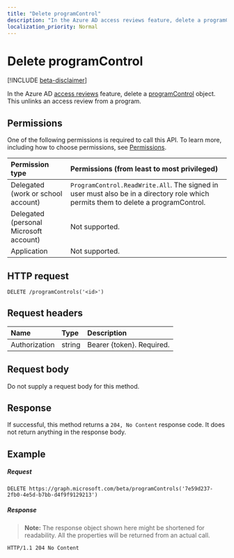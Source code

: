 ```yaml
---
title: "Delete programControl"
description: "In the Azure AD access reviews feature, delete a programControl object.  This unlinks an access review from a program."
localization_priority: Normal
---
```


# Delete programControl

[!INCLUDE [beta-disclaimer](../../includes/beta-disclaimer.md)]

In the Azure AD [access reviews](../resources/accessreviews-root.md) feature, delete a [programControl](../resources/programcontrol.md) object.  This unlinks an access review from a program.
## Permissions
One of the following permissions is required to call this API. To learn more, including how to choose permissions, see [Permissions](/graph/permissions-reference).

|Permission type                        | Permissions (from least to most privileged)              |
|:--------------------------------------|:---------------------------------------------------------|
|Delegated (work or school account)     | `ProgramControl.ReadWrite.All`.  The signed in user must also be in a directory role which permits them to delete a programControl. |
|Delegated (personal Microsoft account) | Not supported. |
|Application                            | Not supported. |

## HTTP request
<!-- { "blockType": "ignored" } -->
```http
DELETE /programControls('<id>')
```
## Request headers
| Name         | Type        | Description |
|:-------------|:------------|:------------|
| Authorization | string | Bearer \{token\}. Required. |

## Request body
Do not supply a request body for this method.


## Response
If successful, this method returns a `204, No Content` response code. It does not return anything in the response body.

## Example
##### Request
<!-- {
  "blockType": "request",
  "name": "delete_programControl"
}-->
```http
DELETE https://graph.microsoft.com/beta/programControls('7e59d237-2fb0-4e5d-b7bb-d4f9f9129213')
```
##### Response
>**Note:** The response object shown here might be shortened for readability. All the properties will be returned from an actual call.
<!-- {
  "blockType": "response",
  "truncated": true
} -->
```http
HTTP/1.1 204 No Content
```

<!-- uuid: 8fcb5dbc-d5aa-4681-8e31-b001d5168d79
2017-06-25 00:00:01 UTC -->
<!--
{
  "type": "#page.annotation",
  "description": "Delete programControl",
  "keywords": "",
  "section": "documentation",
  "tocPath": "",
  "suppressions": []
}
-->
